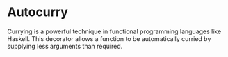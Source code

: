Autocurry
=========

Currying is a powerful technique in functional programming languages like Haskell. This decorator allows a function to be automatically curried by supplying less arguments than required.
